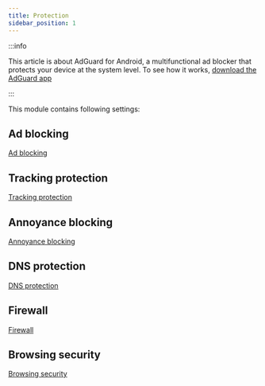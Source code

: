 ```yaml
---
title: Protection
sidebar_position: 1
---
```


:::info

This article is about AdGuard for Android, a multifunctional ad blocker that protects your device at the system level. To see how it works, [download the AdGuard app](https://agrd.io/download-kb-adblock)

:::

This module contains following settings:

## Ad blocking

[Ad blocking](/adguard-for-android/features/protection/ad-blocking.md)

## Tracking protection

[Tracking protection](/adguard-for-android/features/protection/tracking-protection.md)

## Annoyance blocking

[Annoyance blocking](/adguard-for-android/features/protection/annoyance-blocking.md)

## DNS protection

[DNS protection](/adguard-for-android/features/protection/dns-protection.md)

## Firewall

[Firewall](/adguard-for-android/features/protection/firewall.md)

## Browsing security

[Browsing security](/adguard-for-android/features/protection/browsing-security.md)

